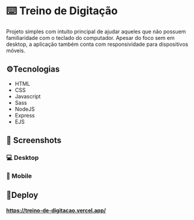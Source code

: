 # ⌨️ Treino de Digitação

Projeto simples com intuito principal de ajudar aqueles que não possuem familiaridade com o teclado do computador. Apesar do foco sem em desktop, a aplicação também conta com responsividade para dispositivos móveis.

## ⚙️Tecnologias
- HTML
- CSS
- Javascript
- Sass
- NodeJS
- Express
- EJS

## 📸 Screenshots

### 💻 Desktop

### 📱 Mobile


## 🔗Deploy
#### https://treino-de-digitacao.vercel.app/
